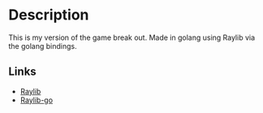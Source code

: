# Description 

This is my version of the game break out.
Made in golang using Raylib via the golang bindings.

## Links
- [Raylib](https://www.raylib.com/)
- [Raylib-go](https://github.com/gen2brain/raylib-go)


